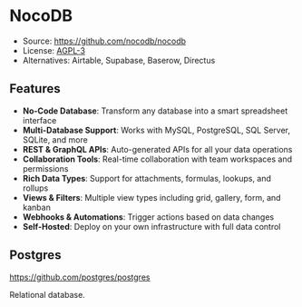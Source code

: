 # NocoDB
- Source: https://github.com/nocodb/nocodb
- License: [AGPL-3](https://www.gnu.org/licenses/agpl-3.0.html)
- Alternatives: Airtable, Supabase, Baserow, Directus

## Features

- **No-Code Database**: Transform any database into a smart spreadsheet interface
- **Multi-Database Support**: Works with MySQL, PostgreSQL, SQL Server, SQLite, and more
- **REST & GraphQL APIs**: Auto-generated APIs for all your data operations
- **Collaboration Tools**: Real-time collaboration with team workspaces and permissions
- **Rich Data Types**: Support for attachments, formulas, lookups, and rollups
- **Views & Filters**: Multiple view types including grid, gallery, form, and kanban
- **Webhooks & Automations**: Trigger actions based on data changes
- **Self-Hosted**: Deploy on your own infrastructure with full data control

## Postgres
https://github.com/postgres/postgres

Relational database.
